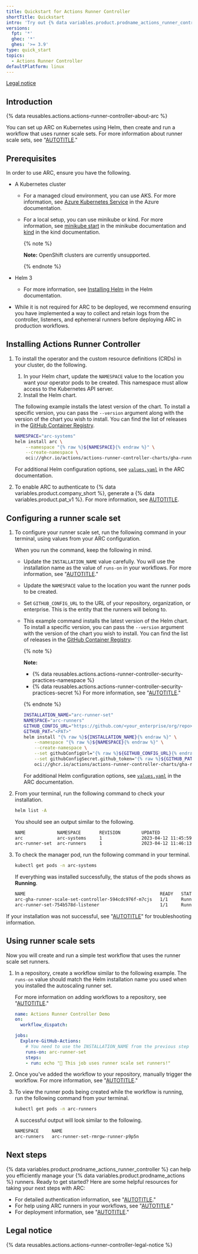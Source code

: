 ```yaml
---
title: Quickstart for Actions Runner Controller
shortTitle: Quickstart
intro: 'Try out {% data variables.product.prodname_actions_runner_controller %} in 5 minutes.'
versions:
  fpt: '*'
  ghec: '*'
  ghes: '>= 3.9'
type: quick_start
topics:
  - Actions Runner Controller
defaultPlatform: linux
---
```


[Legal notice](#legal-notice)

## Introduction

{% data reusables.actions.actions-runner-controller-about-arc %}

You can set up ARC on Kubernetes using Helm, then create and run a workflow that uses runner scale sets. For more information about runner scale sets, see "[AUTOTITLE](/actions/hosting-your-own-runners/managing-self-hosted-runners-with-actions-runner-controller/deploying-runner-scale-sets-with-actions-runner-controller#runner-scale-set)."

## Prerequisites

In order to use ARC, ensure you have the following.

- A Kubernetes cluster
  - For a managed cloud environment, you can use AKS. For more information, see [Azure Kubernetes Service](https://azure.microsoft.com/en-us/products/kubernetes-service) in the Azure documentation.
  - For a local setup, you can use minikube or kind. For more information, see [minikube start](https://minikube.sigs.k8s.io/docs/start/) in the minikube documentation and [kind](https://kind.sigs.k8s.io/) in the kind documentation.

    {% note %}

    **Note:** OpenShift clusters are currently unsupported.

    {% endnote %}

- Helm 3
  - For more information, see [Installing Helm](https://helm.sh/docs/intro/install/) in the Helm documentation.
- While it is not required for ARC to be deployed, we recommend ensuring you have implemented a way to collect and retain logs from the controller, listeners, and ephemeral runners before deploying ARC in production workflows.

## Installing Actions Runner Controller

1. To install the operator and the custom resource definitions (CRDs) in your cluster, do the following.
    1. In your Helm chart, update the `NAMESPACE` value to the location you want your operator pods to be created. This namespace must allow access to the Kubernetes API server.
    1. Install the Helm chart.

    The following example installs the latest version of the chart. To install a specific version, you can pass the `--version` argument along with the version of the chart you wish to install. You can find the list of releases in the [GitHub Container Registry](https://github.com/actions/actions-runner-controller/pkgs/container/actions-runner-controller-charts%2Fgha-runner-scale-set-controller).

    ```bash copy
    NAMESPACE="arc-systems"
    helm install arc \
        --namespace "{% raw %}${NAMESPACE}{% endraw %}" \
        --create-namespace \
        oci://ghcr.io/actions/actions-runner-controller-charts/gha-runner-scale-set-controller
    ```

    For additional Helm configuration options, see [`values.yaml`](https://github.com/actions/actions-runner-controller/blob/master/charts/gha-runner-scale-set-controller/values.yaml) in the ARC documentation.

1. To enable ARC to authenticate to {% data variables.product.company_short %}, generate a {% data variables.product.pat_v1 %}. For more information, see [AUTOTITLE](/actions/hosting-your-own-runners/managing-self-hosted-runners-with-actions-runner-controller/authenticating-to-the-github-api#deploying-using-personal-access-token-classic-authentication).

## Configuring a runner scale set

1. To configure your runner scale set, run the following command in your terminal, using values from your ARC configuration.

    When you run the command, keep the following in mind.

    - Update the `INSTALLATION_NAME` value carefully. You will use the installation name as the value of `runs-on` in your workflows. For more information, see "[AUTOTITLE](/actions/using-workflows/workflow-syntax-for-github-actions#jobsjob_idruns-on)."
    - Update the `NAMESPACE` value to the location you want the runner pods to be created.
    - Set `GITHUB_CONFIG_URL` to the URL of your repository, organization, or enterprise. This is the entity that the runners will belong to.
    - This example command installs the latest version of the Helm chart. To install a specific version, you can pass the `--version` argument with the version of the chart you wish to install. You can find the list of releases in the [GitHub Container Registry](https://github.com/actions/actions-runner-controller/pkgs/container/actions-runner-controller-charts%2Fgha-runner-scale-set).

        {% note %}

        **Note:**
        - {% data reusables.actions.actions-runner-controller-security-practices-namespace %}
        - {% data reusables.actions.actions-runner-controller-security-practices-secret %} For more information, see "[AUTOTITLE](/actions/hosting-your-own-runners/managing-self-hosted-runners-with-actions-runner-controller/deploying-runner-scale-sets-with-actions-runner-controller)."

        {% endnote %}

        ```bash copy
        INSTALLATION_NAME="arc-runner-set"
        NAMESPACE="arc-runners"
        GITHUB_CONFIG_URL="https://github.com/<your_enterprise/org/repo>"
        GITHUB_PAT="<PAT>"
        helm install "{% raw %}${INSTALLATION_NAME}{% endraw %}" \
            --namespace "{% raw %}${NAMESPACE}{% endraw %}" \
            --create-namespace \
            --set githubConfigUrl="{% raw %}${GITHUB_CONFIG_URL}{% endraw %}" \
            --set githubConfigSecret.github_token="{% raw %}${GITHUB_PAT}{% endraw %}" \
            oci://ghcr.io/actions/actions-runner-controller-charts/gha-runner-scale-set
        ```

        For additional Helm configuration options, see [`values.yaml`](https://github.com/actions/actions-runner-controller/blob/master/charts/gha-runner-scale-set/values.yaml) in the ARC documentation.

1. From your terminal, run the following command to check your installation.

    ```bash copy
    helm list -A
    ```

    You should see an output similar to the following.

    ```bash
    NAME            NAMESPACE       REVISION        UPDATED                                 STATUS          CHART                                       APP VERSION
    arc             arc-systems     1               2023-04-12 11:45:59.152090536 +0000 UTC deployed        gha-runner-scale-set-controller-0.4.0       0.4.0
    arc-runner-set  arc-runners     1               2023-04-12 11:46:13.451041354 +0000 UTC deployed        gha-runner-scale-set-0.4.0                  0.4.0
    ```

1. To check the manager pod, run the following command in your terminal.

    ```bash copy
    kubectl get pods -n arc-systems
    ```

    If everything was installed successfully, the status of the pods shows as **Running**.

    ```bash
    NAME                                                   READY   STATUS    RESTARTS   AGE
    arc-gha-runner-scale-set-controller-594cdc976f-m7cjs   1/1     Running   0          64s
    arc-runner-set-754b578d-listener                       1/1     Running   0          12s
    ```

If your installation was not successful, see "[AUTOTITLE](/actions/hosting-your-own-runners/managing-self-hosted-runners-with-actions-runner-controller/troubleshooting-actions-runner-controller-errors)" for troubleshooting information.

## Using runner scale sets

Now you will create and run a simple test workflow that uses the runner scale set runners.

1. In a repository, create a workflow similar to the following example. The `runs-on` value should match the Helm installation name you used when you installed the autoscaling runner set.

    For more information on adding workflows to a repository, see "[AUTOTITLE](/actions/quickstart#creating-your-first-workflow)."

    ```yaml copy
    name: Actions Runner Controller Demo
    on:
      workflow_dispatch:

    jobs:
      Explore-GitHub-Actions:
        # You need to use the INSTALLATION_NAME from the previous step
        runs-on: arc-runner-set
        steps:
        - run: echo "🎉 This job uses runner scale set runners!"
    ```

1. Once you've added the workflow to your repository, manually trigger the workflow. For more information, see "[AUTOTITLE](/actions/managing-workflow-runs/manually-running-a-workflow)."

1. To view the runner pods being created while the workflow is running, run the following command from your terminal.

    ```bash copy
    kubectl get pods -n arc-runners
    ```

    A successful output will look similar to the following.

    ```bash
    NAMESPACE     NAME                                                  READY   STATUS    RESTARTS      AGE
    arc-runners   arc-runner-set-rmrgw-runner-p9p5n                     1/1     Running   0             21s
    ```

## Next steps

{% data variables.product.prodname_actions_runner_controller %} can help you efficiently manage your {% data variables.product.prodname_actions %} runners. Ready to get started? Here are some helpful resources for taking your next steps with ARC:

- For detailed authentication information, see "[AUTOTITLE](/actions/hosting-your-own-runners/managing-self-hosted-runners-with-actions-runner-controller/authenticating-to-the-github-api)."
- For help using ARC runners in your workflows, see "[AUTOTITLE](/actions/hosting-your-own-runners/managing-self-hosted-runners-with-actions-runner-controller/using-actions-runner-controller-runners-in-a-workflow)."
- For deployment information, see "[AUTOTITLE](/actions/hosting-your-own-runners/managing-self-hosted-runners-with-actions-runner-controller/deploying-runner-scale-sets-with-actions-runner-controller)."

## Legal notice

{% data reusables.actions.actions-runner-controller-legal-notice %}
